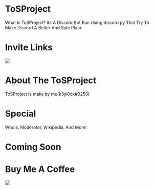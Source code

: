 # ToSProject
What Is ToSProject? Its A Discord Bot Run Using discord.py That Try To Make Discord A Better And Safe Place
# Invite Links
<a href='https://discord.com/api/oauth2/authorize?client_id=939930914794905630&permissions=8&scope=bot'>
  <img src='https://cdn.discordapp.com/attachments/939940962967355406/939945820491513886/toslogo.png' />
</a>

# About The ToSProject
ToSProject is make by me(k3yl0ck#9250)
# Special
Whois,
Moderator,
Wikipedia,
And More!
# Coming Soon
# Buy Me A Coffee
<img src='https://media.discordapp.net/attachments/940489311642611752/940489359952584774/img.buymeacoffee.com.jpeg'>
